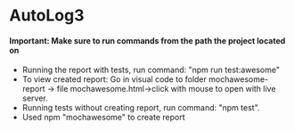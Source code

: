 # AutoLog3

<h4>Important: Make sure to run commands from the path the project located on</h4>
  <ul>
  <li>Running the report with tests, run command: "npm run test:awesome"
  <li>To view created report: Go in visual code to folder mochawesome-report -> file mochawesome.html->click with mouse to open with live server. 
  <li>Running tests without creating report, run command: "npm test".
  <li>Used npm "mochawesome" to create report
  
  
